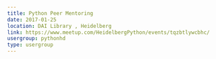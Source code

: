 ```yaml
---
title: Python Peer Mentoring
date: 2017-01-25
location: DAI Library , Heidelberg
link: https://www.meetup.com/HeidelbergPython/events/tqzbtlywcbhc/
usergroup: pythonhd
type: usergroup
---
```


